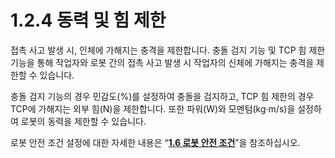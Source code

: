 ﻿# 1.2.4 동력 및 힘 제한

접촉 사고 발생 시, 인체에 가해지는 충격을 제한합니다. 충돌 검지 기능 및 TCP 힘 제한 기능을 통해 작업자와 로봇 간의 접촉 사고 발생 시 작업자의 신체에 가해지는 충격을 제한할 수 있습니다.

충돌 검지 기능의 경우 민감도(%)를 설정하여 충돌을 검지하고, TCP 힘 제한의 경우 TCP에 가해지는 외부 힘(N)을 제한합니다. 또한 파워(W)와 모멘텀(kg·m/s)을 설정하여 로봇의 동력을 제한할 수 있습니다.

로봇 안전 조건 설정에 대한 자세한 내용은 “[**1.6 로봇 안전 조건**](../1-6-robot-safety-condition/)”을 참조하십시오.
